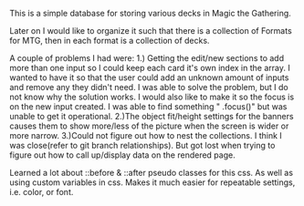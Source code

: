 This is a simple database for storing various decks in Magic the Gathering.

Later on I would like to organize it such that there is a collection of Formats for MTG, then in each format is a collection of decks.

A couple of problems I had were:
1.) Getting the edit/new sections to add more than one input so I could keep each card it's own index in the array. I wanted to have it so that the user could add an unknown amount of inputs and remove any they didn't need.
I was able to solve the problem, but I do not know why the solution works. I would also like to make it so the focus is on the new input created. I was able to find something " .focus()" but was unable to get it operational.
2.)The object fit/height settings for the banners causes them to show more/less of the picture when the screen is wider or more narrow.
3.)Could not figure out how to nest the collections. I think I was close(refer to git branch relationships). But got lost when trying to figure out how to call up/display data on the rendered page.

Learned a lot about ::before & ::after pseudo classes for this css. As well as using custom variables in css. Makes it much easier for repeatable settings, i.e. color, or font.

